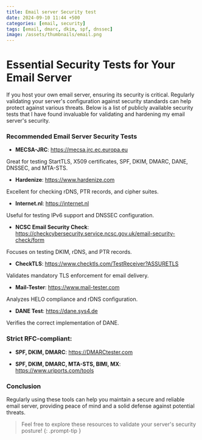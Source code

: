 ```yaml
---
title: Email server Security test
date: 2024-09-10 11:44 +500
categories: [email, security]
tags: [email, dmarc, dkim, spf, dnssec]
image: /assets/thumbnails/email.png
---
```


# Essential Security Tests for Your Email Server

If you host your own email server, ensuring its security is critical. Regularly validating your server's configuration against security standards can help protect against various threats. Below is a list of publicly available security tests that I have found invaluable for validating and hardening my email server's security.

### Recommended Email Server Security Tests

- **MECSA-JRC**: <https://mecsa.jrc.ec.europa.eu>

Great for testing StartTLS, X509 certificates, SPF, DKIM, DMARC, DANE, DNSSEC, and MTA-STS.

- **Hardenize**: <https://www.hardenize.com>

Excellent for checking rDNS, PTR records, and cipher suites.

- **Internet.nl**: <https://internet.nl>

Useful for testing IPv6 support and DNSSEC configuration.

- **NCSC Email Security Check**: <https://checkcybersecurity.service.ncsc.gov.uk/email-security-check/form>

Focuses on testing DKIM, rDNS, and PTR records.

- **CheckTLS**: <https://www.checktls.com/TestReceiver?ASSURETLS>

Validates mandatory TLS enforcement for email delivery.

- **Mail-Tester**: <https://www.mail-tester.com>

Analyzes HELO compliance and rDNS configuration.

- **DANE Test**: <https://dane.sys4.de>

Verifies the correct implementation of DANE.

### Strict RFC-compliant:

- **SPF, DKIM, DMARC**: <https://DMARCtester.com>

- **SPF, DKIM, DMARC, MTA-STS, BIMI, MX**: <https://www.uriports.com/tools>

### Conclusion

Regularly using these tools can help you maintain a secure and reliable email server, providing peace of mind and a solid defense against potential threats.

<!-- prettier-ignore -->
> Feel free to explore these resources to validate your server's security posture!
{: .prompt-tip }
